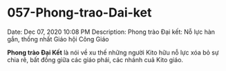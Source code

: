 # 057-Phong-trao-Dai-ket

Date: Dec 07, 2020 10:08 PM
Description: Phong trào Đại kết: Nỗ lực hàn gắn, thống nhất Giáo hội Công Giáo

**Phong trào Đại Kết** là nói về xu thế những người Kito hữu nỗ lực xóa bỏ sự chia rẽ, bất đồng giữa các giáo phái, các nhánh cuả Kito giáo.